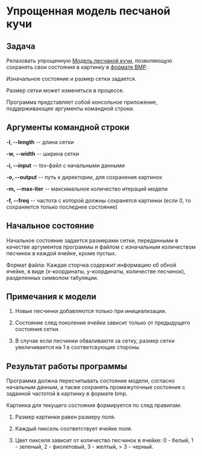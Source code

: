 # Упрощенная модель песчаной кучи

## Задача 

Релазовать упрощенную [Модель песчаной кучи](https://en.wikipedia.org/wiki/Abelian_sandpile_model), позволяющую сохранять свои состояния в картинку в [формате BMP](https://en.wikipedia.org/wiki/BMP_file_format). 

Изначальное состояние и размер сетки задается.  

Размер сетки может изменяться в процессе.

Программа представляет собой консольное приложение, поддерживающее аргументы командной строки.

## Аргументы командной строки

  **-l, --length**   -- длина сетки 
  
  **-w, --width**    -- ширина сетки 
  
  **-i, --input**    -- tsv-файл c начальными данными
  
  **-o, --output**   -- путь к директории, для сохранения картинок
  
  **-m, --max-iter** -- максимальное количество итераций модели
  
  **-f, --freq**     -- частота с которой должны сохранятся картинки (если 0, то сохраняется только последнее состояние)
  
## Начальное состояние

Начальное состояние задается размерами сетки, переданными в качестве аргументов программы и файлом с изначальным количеством песчинок в каждой ячейке, кроме пустых.

Формат файла: 
Каждая сторчка содержит информацию об обной ячейке, в виде (x-координаты, y-координаты, количестве песчинок), разделенных символом табуляции.

## Примечания к модели

1. Новые песчинки добавляются только при инициализации.

2. Состояние след поколения ячейки зависит только от предыдущего состояния сетки.

3. В случае если песчинки обваливаютя за сетку, размер сетки увеличивается на 1 в соответсвующие стороны.

## Результат работы программы

Программа должна пересчитывать состояние модели, согласно начальным данным, а также сохранять промежуточные состояния с заданной частотой в картинку в формате bmp.

Картинка для текущего состояния формируется по след правилам:

1. Размер картинки равен размеру поля.

2. Каждый пиксель соответствует ячейке поля.

3. Цвет пикселя зависит от количество песчинок  в ячейке: 0 - белый, 1 - зеленый, 2 - фиолетовый, 3 - желтый, > 3 - черный.

  
